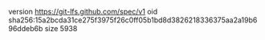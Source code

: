 version https://git-lfs.github.com/spec/v1
oid sha256:15a2bcda31ce275f3975f26c0ff05b1bd8d3826218336375aa2a19b696ddeb6b
size 5938
